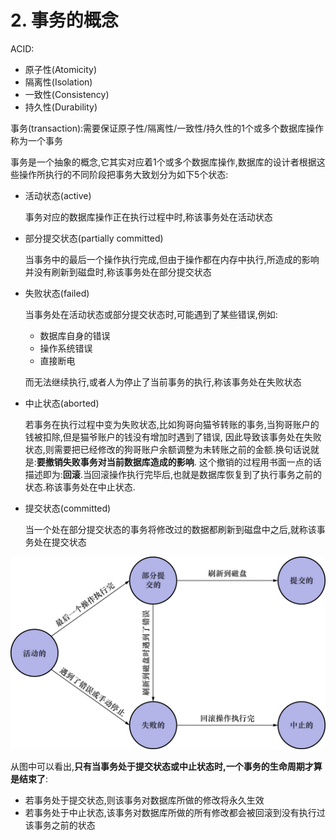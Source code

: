 # 2. 事务的概念

ACID:

- 原子性(Atomicity)
- 隔离性(Isolation)
- 一致性(Consistency)
- 持久性(Durability)

事务(transaction):需要保证原子性/隔离性/一致性/持久性的1个或多个数据库操作称为一个事务

事务是一个抽象的概念,它其实对应着1个或多个数据库操作,数据库的设计者根据这些操作所执行的不同阶段把事务大致划分为如下5个状态:

- 活动状态(active)

    事务对应的数据库操作正在执行过程中时,称该事务处在活动状态

- 部分提交状态(partially committed)

    当事务中的最后一个操作执行完成,但由于操作都在内存中执行,所造成的影响并没有刷新到磁盘时,称该事务处在部分提交状态

- 失败状态(failed)

    当事务处在活动状态或部分提交状态时,可能遇到了某些错误,例如:

    - 数据库自身的错误
    - 操作系统错误
    - 直接断电

    而无法继续执行,或者人为停止了当前事务的执行,称该事务处在失败状态

- 中止状态(aborted)

    若事务在执行过程中变为失败状态,比如狗哥向猫爷转账的事务,当狗哥账户的钱被扣除,但是猫爷账户的钱没有增加时遇到了错误,
    因此导致该事务处在失败状态,则需要把已经修改的狗哥账户余额调整为未转账之前的金额.换句话说就是:**要撤销失败事务对当前数据库造成的影响**.
    这个撤销的过程用书面一点的话描述即为:**回滚**.当回滚操作执行完毕后,也就是数据库恢复到了执行事务之前的状态.称该事务处在中止状态.

- 提交状态(committed)

    当一个处在部分提交状态的事务将修改过的数据都刷新到磁盘中之后,就称该事务处在提交状态

![事务的状态转换图](./img/事务的状态转换图.jpg)

从图中可以看出,**只有当事务处于提交状态或中止状态时,一个事务的生命周期才算是结束了**:

- 若事务处于提交状态,则该事务对数据库所做的修改将永久生效
- 若事务处于中止状态,该事务对数据库所做的所有修改都会被回滚到没有执行过该事务之前的状态
